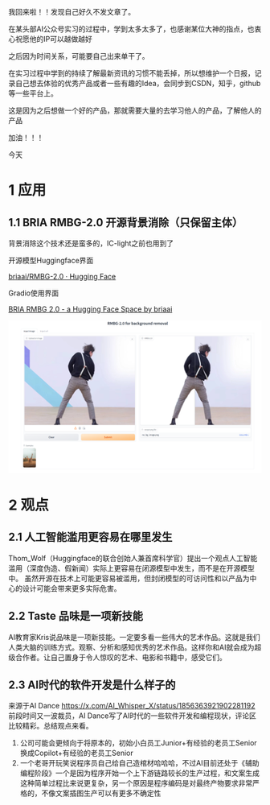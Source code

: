 我回来啦！！发现自己好久不发文章了。

在某头部AI公众号实习的过程中，学到太多太多了，也感谢某位大神的指点，也衷心祝愿他的IP可以越做越好

之后因为时间关系，可能要自己出来单干了。

在实习过程中学到的持续了解最新资讯的习惯不能丢掉，所以想维护一个日报，记录自己想去体验的优秀产品或者一些有趣的Idea，会同步到CSDN，知乎，github等一些平台上。

这是因为之后想做一个好的产品，那就需要大量的去学习他人的产品，了解他人的产品

加油！！！

今天

# 1 应用

## 1.1 BRIA RMBG-2.0 开源背景消除（只保留主体）

背景消除这个技术还是蛮多的，IC-light之前也用到了

开源模型Huggingface界面

[briaai/RMBG-2.0 · Hugging Face](https://huggingface.co/briaai/RMBG-2.0)

Gradio使用界面

[BRIA RMBG 2.0 - a Hugging Face Space by briaai](https://huggingface.co/spaces/briaai/BRIA-RMBG-2.0)

![image1](image-20241113085105722.png)

# 2 观点

## 2.1 人工智能滥用更容易在哪里发生

Thom_Wolf（Huggingface的联合创始人兼首席科学官）提出一个观点人工智能滥用（深度伪造、假新闻）实际上更容易在闭源模型中发生，而不是在开源模型中。 虽然开源在技术上可能更容易被滥用，但封闭模型的可访问性和以产品为中心的设计可能会带来更多实际危害。

## 2.2 Taste 品味是一项新技能
AI教育家Kris说品味是一项新技能。一定要多看一些伟大的艺术作品。这就是我们人类大脑的训练方式。观察、分析和感知优秀的艺术作品。这样你和AI就会成为超级合作者。让自己置身于令人惊叹的艺术、电影和书籍中，感受它们。
## 2.3 AI时代的软件开发是什么样子的
来源于AI Dance
https://x.com/AI_Whisper_X/status/1856363921902281192
前段时间又一波裁员，AI Dance写了AI时代的一些软件开发和编程现状，评论区比较精彩。总结观点来看。
1. 公司可能会更倾向于将原本的，初始小白员工Junior+有经验的老员工Senior换成Copilot+有经验的老员工Senior
2. 一个老哥开玩笑说程序员自己给自己造棺材哈哈哈，不过AI目前还处于《辅助编程阶段》一个是因为程序开始一个上下游链路较长的生产过程，和文案生成这种简单过程比来说更复杂，另一个原因是程序编码是对最终产物要求非常严格的，不像文案插图生产可以有更多不确定性













